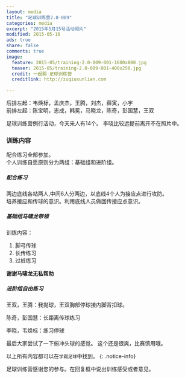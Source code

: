 ```yaml
---
layout: media
title: "足球训练营2.0-009"
categories: media
excerpt: "2015年5月15号活动照片"
modified: 2015-05-16
ads: true
share: false
comments: true
image:
  feature: 2015-05/training-2.0-009-001-1600x800.jpg
  teaser: 2015-05/training-2.0-009-001-400x250.jpg
  credit: 一起踢·足球训练营
  creditlink: http://zuqiuxunlian.com
  
---
```

后排左起：韦焕标，孟庆杰，王腾，刘杰，薛寅，小宇     
前排左起：陈宝明，志成，韩冕，马晓龙，陈奇，彭国慧，王双    


足球训练营例行活动，今天来人有14个。 李晓比较远提前离开不在照片中。


### 训练内容
配合练习全部参加。   
个人训练自愿原则分为两组：基础组和进阶组。


##### 配合练习
两边底线各站两人,中间6人分两边，以底线4个人为接应点进行攻防。  
培养接应和传球的意识。利用底线人员做回传接应点意识。
	
##### 基础组马啸龙带领
训练内容：  

1. 脚弓传球
2. 长传练习
3. 过桩练习

**谢谢马啸龙无私帮助**

##### 进阶组自由练习
王双，王腾：我抛球，王双胸部停球接内脚背扣球。

陈奇，彭国慧：长距离传球练习

李晓，韦焕标：练习停球

最后大家尝试了一下俯冲头球的感觉。
这个还是很爽，比赛慎用哦。


以上所有内容都可以在`学踢足球`中找到。
{: .notice-info}

<a class="btn-success">足球训练营感谢您的参与。在回复框中说出训练感受或者意见。</a>

